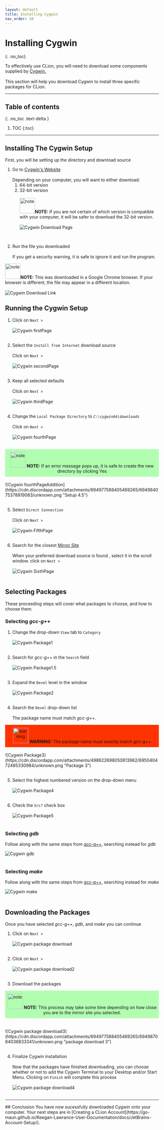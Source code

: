 ```yaml
---
layout: default
title: Installing Cygwin
nav_order: 10
---
```


# Installing Cygwin
{: .no_toc}

To effectively use CLion, you will need to download some components supplied by [Cygwin.](https://www.cygwin.com/)
<br/><br/>
This section will help you download Cygwin to install three specific packages for CLion.

<hr>

## Table of contents
{: .no_toc .text-delta }

1. TOC
{:toc}

---

## Installing The Cygwin Setup


First, you will be setting up the directory and download source 
1. Go to [Cygwin's Website](https://cygwin.com/install.html)<br/>  
  Depending on your computer, you will want to either download:
    1. 64-bit version
    2. 32-bit version<br/>  
  <img src="https://cdn.discordapp.com/attachments/498622698050813962/696144246062841937/download.png" alt="note" width="50"/>**NOTE:** If you are not certain of which version is compatible with your computer, it will be safer to download the 32-bit version.<br/>  
  ![Cygwin Download Page](https://cdn.discordapp.com/attachments/619382734984577042/696151746770239518/unknown.png "Download")
<br/>  

2. Run the file you downloaded<br/>  
  If you get a security warning, it is safe to ignore it and run the program.<br/>  
  
  <img src="https://cdn.discordapp.com/attachments/498622698050813962/696144246062841937/download.png" alt="note" width="50"/>**NOTE:** This was downloaded in a Google Chrome browser. If your browser is different, the file may appear in a different location.<br/>  
  ![Cygwin Download Link](https://cdn.discordapp.com/attachments/498622698050813962/695036150854713416/unknown.png "Download2")

## Running the Cygwin Setup
1.  Click on ``Next >``<br/>  
  ![Cygwin firstPage](https://cdn.discordapp.com/attachments/694977588405469265/694983080238252053/unknown.png "Setup 1")
  <br/><br/>  
  
2. Select the ``Install from Internet`` download source<br/>  
  Click on ``Next >``<br/>  
  ![Cygwin secondPage](https://cdn.discordapp.com/attachments/498622698050813962/695036893087137902/unknown.png "Setup 2")
  <br/><br/>  
  
3. Keep all selected defaults<br/>  
   Click on ``Next >``<br/>  
  ![Cygwin thirdPage](https://cdn.discordapp.com/attachments/694977588405469265/694983315295305878/unknown.png "Setup 3")
  <br/><br/>  
  
4. Change the ``Local Package Directory`` to _``C:\cygwin64\downloads``_<br/>  
   Click on ``Next >``<br/>  
  ![Cygwin fourthPage](https://cdn.discordapp.com/attachments/694977588405469265/694984033549156403/unknown.png "Setup 4") 
  <br/>  
  
  
<div style="background-color:rgba(0,255,0,0.3); text-align:center; vertical-align: middle; padding:10px 0;">
<img src="https://cdn.discordapp.com/attachments/498622698050813962/696144246062841937/download.png" alt="note" width="50"/>
<b>NOTE:</b> If an error message pops up, it is safe to create the new directory by clicking Yes<br/>  
</div>
<br/>
  ![Cygwin fourthPageAddition](https://cdn.discordapp.com/attachments/694977588405469265/694984075378819083/unknown.png "Setup 4.5")
  <br/><br/>  
  
5. Select ``Direct Connection``<br/>  
  Click on ``Next >``<br/>  
  ![Cygwin FifthPage](https://cdn.discordapp.com/attachments/694977588405469265/694984235353768079/unknown.png "Setup 5")
  <br/><br/>  
  
6. Search for the closest [Mirror Site](https://cygwin.com/mirrors.html)<br/>  
  When your preferred download source is found , select it in the scroll window. click on ``Next >``<br/>  
![Cygwin SixthPage](https://cdn.discordapp.com/attachments/694977588405469265/694984840172404806/unknown.png "Setup 6")
<br/><br/>  

## Selecting Packages
These proceeding steps will cover what packages to choose, and how to choose them.
### Selecting _gcc-g++_
1. Change the drop-down ``View`` tab to ``Category``<br/>    
  ![Cygwin Package1](https://cdn.discordapp.com/attachments/694977588405469265/696111097790595113/category.png "Package 1")
  <br/><br/>  

2. Search for _gcc-g++_ in the ``Search`` field<br/>  
  ![Cygwin Package1.5](https://cdn.discordapp.com/attachments/498622698050813962/695042959472590908/unknown.png "Package 1.5")
  <br/><br/>  

3. Expand the ``Devel`` level in the window<br/>  
  ![Cygwin Package2](https://cdn.discordapp.com/attachments/498622698050813962/695039874658467940/unknown.png "Package 2")
  <br/><br/>  

4. Search the ``Devel`` drop-down list<br/>  
  The package name must match _gcc-g++_.<br/>  
<div style="background-color:rgb(255, 51, 0); text-align:center; vertical-align: middle; padding:10px 0;">
<img src="https://cdn.discordapp.com/attachments/498622698050813962/696144248512446525/warning.png" alt="warning" width="50"/>
  <b>WARNING:</b> The package name must exactly match <i>gcc-g++</i><br/>  
</div>
<br/>
  ![Cygwin Package3](https://cdn.discordapp.com/attachments/498622698050813962/695040472485330984/unknown.png "Package 3")
  <br/><br/>  

5. Select the highest numbered version on the drop-down menu<br/>  
  ![Cygwin Package4](https://cdn.discordapp.com/attachments/498622698050813962/695041017744851014/unknown.png "Package 4")
  <br/><br/>  

6. Check the ``Src?`` check box<br/>  
  ![Cygwin Package5](https://cdn.discordapp.com/attachments/498622698050813962/695041637331501126/unknown.png "Package 5")
  <br/><br/>  

### Selecting _gdb_
Follow along with the same steps from [gcc-g++](https://go-maun.github.io/Keegan-Lawrance-User-Documentation/docs/Cygwin-Setup/#selecting-gcc-g), searching instead for _gdb_

![Cygwin gdb](https://cdn.discordapp.com/attachments/498622698050813962/695043794910838894/unknown.png "gdb 1")
<br/><br/>


### Selecting _make_
Follow along with the same steps from [gcc-g++](https://go-maun.github.io/Keegan-Lawrance-User-Documentation/docs/Cygwin-Setup/#selecting-gcc-g), searching instead for _make_

![Cygwin make](https://cdn.discordapp.com/attachments/498622698050813962/695044666927743026/unknown.png "make")
<br/><br/>



## Downloading the Packages
Once you have selected _gcc-g++_, _gdb_, and _make_ you can continue

1. Click on ``Next >``<br/>  
  ![Cygwin package download](https://cdn.discordapp.com/attachments/498622698050813962/695045219090956368/unknown.png "package download")
<br/><br/>  

2. Click on ``Next >``<br/>  
  ![Cygwin package download2](https://cdn.discordapp.com/attachments/694977588405469265/694987045621202995/unknown.png "package download 2")
<br/><br/>  

3. Download the packages<br/>  
<div style="background-color:rgba(0,255,0,0.3); text-align:center; vertical-align: middle; padding:10px 0;">
<img src="https://cdn.discordapp.com/attachments/498622698050813962/696144246062841937/download.png" alt="note" width="50"/>
<b>NOTE:</b> This process may take some time depending on how close you are to the mirror site you selected.<br/>  
</div>
<br/><br/>
  ![Cygwin package download3](https://cdn.discordapp.com/attachments/694977588405469265/694987084036833341/unknown.png "package download 3")
<br/><br/>  

4. Finalize Cygwin installation<br/>  
  Now that the packages have finished downloading, you can choose whether or not to add the Cygwin Terminal to your Desktop and/or Start Menu. Clicking on ``Finish`` will complete this process<br/>  
  ![Cygwin package download4](https://cdn.discordapp.com/attachments/694977588405469265/694987469409615952/unknown.png "package download 4")
<br/><br/>  
<hr>
## Conclusion
You have now sucessfully downloaded Cygwin onto your computer. Your next steps are in [Creating a CLion Account](https://go-maun.github.io/Keegan-Lawrance-User-Documentation/docs/JetBrains-Account-Setup/).
